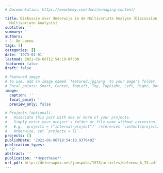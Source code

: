 ```yaml
---
# Documentation: https://wowchemy.com/docs/managing-content/

title: Diskussie over Onderwijs in de Multivariate Analyse [Discussion about Teaching
  Multivariate Analysis]
subtitle: ''
summary: ''
authors:
- J. De Leeuw
tags: []
categories: []
date: '1973-01-01'
lastmod: 2021-06-06T12:54:19-07:00
featured: false
draft: false

# Featured image
# To use, add an image named `featured.jpg/png` to your page's folder.
# Focal points: Smart, Center, TopLeft, Top, TopRight, Left, Right, BottomLeft, Bottom, BottomRight.
image:
  caption: ''
  focal_point: ''
  preview_only: false

# Projects (optional).
#   Associate this post with one or more of your projects.
#   Simply enter your project's folder or file name without extension.
#   E.g. `projects = ["internal-project"]` references `content/project/deep-learning/index.md`.
#   Otherwise, set `projects = []`.
projects: []
publishDate: '2021-06-06T19:54:18.937640Z'
publication_types:
- '2'
abstract: ''
publication: '*Hypothese*'
url_pdf: http://deleeuwpdx.net/janspubs/1973/articles/deleeuw_A_73.pdf
---
```


